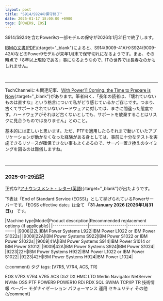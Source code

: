 ```yaml
---
layout: post
title: "S914/S924の保守終了"
date: 2025-01-17 18:00:00 +0900
tags: [POWER9, EOS]
---
```

S914/S924を含むPower9の一部モデルの保守が2026年1月31日で終了します。

[IBMの文書(PDF)](https://public.dhe.ibm.com/systems/support/planning/notices/September.12.2024.Announcement.Power9.pdf){:target="_blank"}によると、S914(9009-41A)やS924(9009-42A)などのPower9モデルが来年1月末で保守切れになるようです。まぁ、その時点で「8年以上現役である」事になるようなので、ITの世界では長寿なのかもしれません。

<br>

<hr>

TechChannelにも関連記事、[With Power11 Coming, the Time to Prepare is Now](https://techchannel.com/power11/preparing-for-power11/){:target="_blank"}があります。筆者曰く、「長年の読者は、『壊れていないものは直すな』という格言について私がどう感じているかご存じです。つまり、古くてサポートされていないハードウェアに対しては、まさに間違った態度です。ハードウェアがそれほど古くないとしても、サポートを放棄することはリスクに見合うものではありません」とのこと。

基本的には正しいと思います。ただ、PTFを適用したらそれまで動いていたアプリケーションが動かなくなった経験がある身としては、事前に十分なテストを実施できるリソースが確保できない事もよくあるので、サーバー置き換えのタイミングを図るのは難儀しますね。

<br>

<hr>

### 2025-01-29追記


正式な?[アナウンスメント・レター(英語)](https://www.ibm.com/docs/en/announcements/services-withdrawal-discontinuance-service-select-power-systems-products-replacements-available){:target="_blank"}が出たようです。

下表は「End of Standard Service (EOSS)」として挙げられているPowerサーバーです。「EOSS effective date」は全て **「31 January 2026 (2026年1月31日)」** です。

|Machine type|Model|Product description|Recommended replacement options (if applicable)|
|------------------|-------------------|--------------------|
|9008|22L|IBM Power Systems L922|IBM Power L1022 or IBM Power S1022s|
|9009|22A|IBM Power Systems S922|IBM Power S1022 or IBM Power S1022s|
|9009|41A|IBM Power Systems S914|IBM Power S1014 or IBM Power S1012|
|9009|42A|IBM Power Systems S924|IBM Power S1024|
|9223|22H|IBM Power Systems H922|IBM Power L1022 or IBM Power S1022|
|9223|42H|IBM Power Systems H924|IBM Power L1024|


{::comment}
タグ
tags: [V7R5, V7R4, ACS, TR]

EOS
V7R3
V7R4
V7R5
ACS
Db2
DX
HMC
LTO
Merlin
Navigator
NetServer
NVMe
OSS
PTF
POWER9
POWER10
RDi
RDX
SQL
SWMA
TCP/IP
TR
技術情報
ペーパー
モダナイゼーション
パフォーマンス
運用
セキュリティ
その他
{:/comment}
